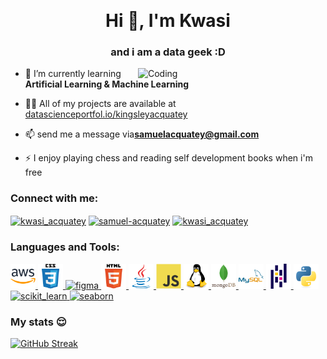 <p align="center"><ig align="right" alt="Coding" width="100%" src="https://t3.ftcdn.net/jpg/02/42/83/38/360_F_242833857_rsLAXVpWoSsKMOt9n5BCb4IRdNRupQ8X.jpg"></p>
<div>
  <img src="https://komarev.com/ghpvc/?username=samuelacquatey&style=flat-square&color=green" alt=""/>
  <h1 align="center">Hi 👋, I'm Kwasi</h1>
</div>
<h3 align="center">and i am a data geek :D</h3>


<div align="left">
  <img align="right" alt="Coding" width="300" src="https://media3.giphy.com/media/QNFhOolVeCzPQ2Mx85/giphy.gif?cid=6c09b952hjubb2d9akez4qm7izyto1jzz7fd0b2fl3cfdemn&ep=v1_gifs_search&rid=giphy.gif&ct=g">
</div>



- 🌱 I’m currently learning **Artificial Learning & Machine Learning**

- 👨‍💻 All of my projects are available at [datascienceportfol.io/kingsleyacquatey](datascienceportfol.io/kingsleyacquatey)

- 📫 send me a message via**samuelacquatey@gmail.com**

- ⚡ I enjoy playing chess and reading self development books when i'm free

<h3 align="left">Connect with me:</h3>
<div align="left">
  <a href="https://twitter.com/kwasi_acquatey" target="blank"><img align="center" src="https://raw.githubusercontent.com/rahuldkjain/github-profile-readme-generator/master/src/images/icons/Social/twitter.svg"    alt="kwasi_acquatey" height="30" width="40" /></a>
  <a href="https://linkedin.com/in/samuel-acquatey" target="blank"><img align="center" src="https://raw.githubusercontent.com/rahuldkjain/github-profile-readme-generator/master/src/images/icons/Social/linked-in-alt.svg" alt="samuel-acquatey" height="30" width="40" /></a>
  <a href="https://instagram.com/kwasi_acquatey" target="blank"><img align="center" src="https://raw.githubusercontent.com/rahuldkjain/github-profile-readme-generator/master/src/images/icons/Social/instagram.svg" alt="kwasi_acquatey" height="30" width="40" /></a>
</div>

<h3 align="left">Languages and Tools:</h3>
<p align="left"> <a href="https://aws.amazon.com" target="_blank" rel="noreferrer"> <img src="https://raw.githubusercontent.com/devicons/devicon/master/icons/amazonwebservices/amazonwebservices-original-wordmark.svg" alt="aws" width="40" height="40"/> </a> <a href="https://www.w3schools.com/css/" target="_blank" rel="noreferrer"> <img src="https://raw.githubusercontent.com/devicons/devicon/master/icons/css3/css3-original-wordmark.svg" alt="css3" width="40" height="40"/> </a> <a href="https://www.figma.com/" target="_blank" rel="noreferrer"> <img src="https://www.vectorlogo.zone/logos/figma/figma-icon.svg" alt="figma" width="40" height="40"/> </a> <a href="https://www.w3.org/html/" target="_blank" rel="noreferrer"> <img src="https://raw.githubusercontent.com/devicons/devicon/master/icons/html5/html5-original-wordmark.svg" alt="html5" width="40" height="40"/> </a> <a href="https://www.java.com" target="_blank" rel="noreferrer"> <img src="https://raw.githubusercontent.com/devicons/devicon/master/icons/java/java-original.svg" alt="java" width="40" height="40"/> </a> <a href="https://developer.mozilla.org/en-US/docs/Web/JavaScript" target="_blank" rel="noreferrer"> <img src="https://raw.githubusercontent.com/devicons/devicon/master/icons/javascript/javascript-original.svg" alt="javascript" width="40" height="40"/> </a> <a href="https://www.linux.org/" target="_blank" rel="noreferrer"> <img src="https://raw.githubusercontent.com/devicons/devicon/master/icons/linux/linux-original.svg" alt="linux" width="40" height="40"/> </a> <a href="https://www.mongodb.com/" target="_blank" rel="noreferrer"> <img src="https://raw.githubusercontent.com/devicons/devicon/master/icons/mongodb/mongodb-original-wordmark.svg" alt="mongodb" width="40" height="40"/> </a> <a href="https://www.mysql.com/" target="_blank" rel="noreferrer"> <img src="https://raw.githubusercontent.com/devicons/devicon/master/icons/mysql/mysql-original-wordmark.svg" alt="mysql" width="40" height="40"/> </a> <a href="https://pandas.pydata.org/" target="_blank" rel="noreferrer"> <img src="https://raw.githubusercontent.com/devicons/devicon/2ae2a900d2f041da66e950e4d48052658d850630/icons/pandas/pandas-original.svg" alt="pandas" width="40" height="40"/> </a> <a href="https://www.python.org" target="_blank" rel="noreferrer"> <img src="https://raw.githubusercontent.com/devicons/devicon/master/icons/python/python-original.svg" alt="python" width="40" height="40"/> </a> <a href="https://scikit-learn.org/" target="_blank" rel="noreferrer"> <img src="https://upload.wikimedia.org/wikipedia/commons/0/05/Scikit_learn_logo_small.svg" alt="scikit_learn" width="40" height="40"/> </a> <a href="https://seaborn.pydata.org/" target="_blank" rel="noreferrer"> <img src="https://seaborn.pydata.org/_images/logo-mark-lightbg.svg" alt="seaborn" width="40" height="40"/> </a> </p>
</div>

<div></div>

### My stats 😌
[![GitHub Streak](http://github-readme-streak-stats.herokuapp.com?user=samuelacquatey&theme=github-dark-dimmed&hide_border=true)](https://git.io/streak-stats)
<!--START_SECTION:waka--><!--END_SECTION:waka-->
